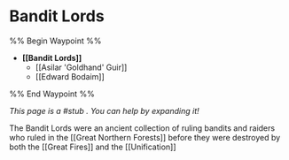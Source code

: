 # Bandit Lords
%% Begin Waypoint %%
- **[[Bandit Lords]]**
	- [[Asilar 'Goldhand' Guir]]
	- [[Edward Bodaim]]

%% End Waypoint %%

*This page is a #stub . You can help by expanding it!*

The Bandit Lords were an ancient collection of ruling bandits and raiders who ruled in the [[Great Northern Forests]] before they were destroyed by both the [[Great Fires]] and the [[Unification]]